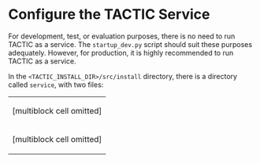 # Configure the TACTIC Service

For development, test, or evaluation purposes, there is no need to run
TACTIC as a service. The `startup_dev.py` script should suit these
purposes adequately. However, for production, it is highly recommended
to run TACTIC as a service.

In the `<TACTIC_INSTALL_DIR>/src/install` directory, there is a
directory called `service`, with two files:

<table>
<colgroup>
<col width="100%" />
</colgroup>
<tbody>
<tr class="odd">
<td><p>[multiblock cell omitted]</p></td>
</tr>
<tr class="even">
<td><p>[multiblock cell omitted]</p></td>
</tr>
</tbody>
</table>



